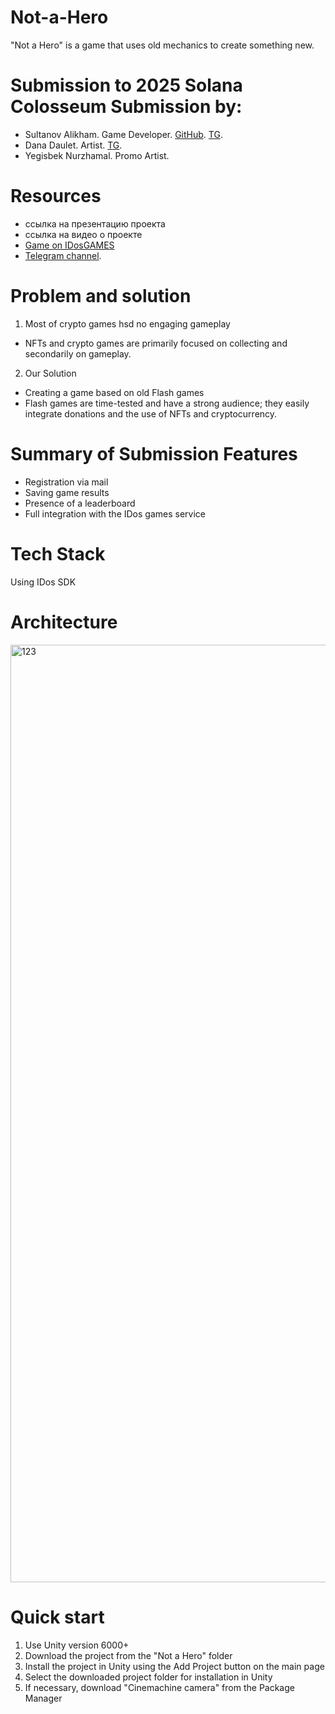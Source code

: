 # Not-a-Hero
"Not a Hero" is a game that uses old mechanics to create something new.

# Submission to 2025 Solana Colosseum Submission by:
- Sultanov Alikham. Game Developer. [GitHub](https://github.com/semgoSE). [TG](https://t.me/semgoSE).
- Dana Daulet. Artist. [TG](https://t.me/nonexhunt). 
- Yegisbek Nurzhamal. Promo Artist.

# Resources
- ссылка на презентацию проекта
- ссылка на видео о проекте
- [Game on IDosGAMES](https://idosgames.com/en/app/?id=XEHB5EXO)
- [Telegram channel](https://web.telegram.org/k/#@gakkusatta).

# Problem and solution
1. Most of crypto games hsd no engaging gameplay
- NFTs and crypto games are primarily focused on collecting and secondarily on gameplay.
2. Our Solution
- Creating a game based on old Flash games
- Flash games are time-tested and have a strong audience; they easily integrate donations and the use of NFTs and cryptocurrency.
# Summary of Submission Features
   - Registration via mail
   - Saving game results
   - Presence of a leaderboard
   - Full integration with the IDos games service

# Tech Stack
Using IDos SDK

# Architecture
<img width="1334" height="1500" alt="123" src="https://github.com/user-attachments/assets/01dc093b-ba39-4ed9-81a4-80ae1d9d2e62" />

# Quick start
1. Use Unity version 6000+
2. Download the project from the "Not a Hero" folder
3. Install the project in Unity using the Add Project button on the main page
4. Select the downloaded project folder for installation in Unity
5. If necessary, download "Cinemachine camera" from the Package Manager
